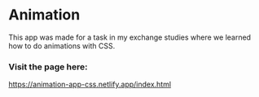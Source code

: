 # Animation

This app was made for a task in my exchange studies where we learned how to do animations with CSS.

### Visit the page here:

https://animation-app-css.netlify.app/index.html
